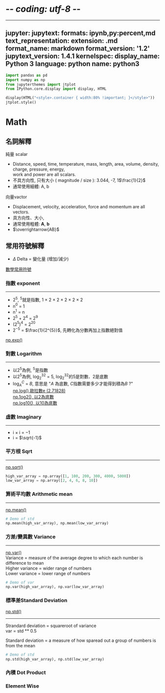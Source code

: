 # -*- coding: utf-8 -*-
---
jupyter:
  jupytext:
    formats: ipynb,py:percent,md
    text_representation:
      extension: .md
      format_name: markdown
      format_version: '1.2'
      jupytext_version: 1.4.1
  kernelspec:
    display_name: Python 3
    language: python
    name: python3
---

```python
import pandas as pd
import numpy as np
from jupyterthemes import jtplot
from IPython.core.display import display, HTML

display(HTML("<style>.container { width:80% !important; }</style>"))
jtplot.style()
```

# Math


## 名詞解釋
純量 scalar  
* Distance, speed, time, temperature, mass, length, area, volume, density, charge, pressure, energy,   
  work and power are all scalars.
* 不具方向性, 只有大小 ( magnitude / size ): 3.044, -7, 1$\frac{1}{2}$
* 通常使用細體: A, b  

向量vactor 
* Displacement, velocity, acceleration, force and momentum are all vectors.
* 具方向性、大小,
* 通常使用粗體: **A**, **b**
* $\overrightarrow{AB}$


## 常用符號解釋

* $\Delta$ Delta = 變化量 (增加/減少)

[數學常用符號](https://zh.wikipedia.org/wiki/%E6%95%B0%E5%AD%A6%E7%AC%A6%E5%8F%B7%E8%A1%A8)

<!-- #region -->
### 指數 exponent
---
* 2$^{5}$, $^{5}$就是指數, 1 $\times$ 2 $\times$ 2 $\times$ 2 $\times$ 2 $\times$ 2 <br/>
* n$^{0}$ = 1
* n$^{1}$ = n
* 2$^{5}$ + 2$^{4}$ = 2$^{9}$
* (2$^{5}$)$^{4}$ = 2$^{20}$
* 2$^{-5}$ = $\frac{1}{2^{5}}$, 先轉化為分數再加上指數絕對值



[np.exp()](https://docs.scipy.org/doc/numpy/reference/generated/numpy.exp.html)

<!-- #endregion -->

### 對數 Logarithm
---
* 以2$^{5}$為例, $^{5}$是指數  
* 以2$^{5}$為例, $\log _{2}$$^{32}$ = 5, $\log _{2}$$^{32}$的5是對數、2是底數
* $\log _{A}$$^{C}$ = ${B}$, 意思是 "${A}$ 為底數, ${C}$指數需要多少才能得到積為${B}$ ?"  
[np.log(),歐拉數e (2.71828)](https://docs.scipy.org/doc/numpy/reference/generated/numpy.log.html)  
[np.1og2(), 以2為底數](https://docs.scipy.org/doc/numpy/reference/generated/numpy.log2.html)    
[np.log10(), 以10為底數](https://docs.scipy.org/doc/numpy/reference/generated/numpy.log10.html#numpy.log10)  



### 虛數 Imaginary
---
* i × i = −1
* i = $\sqrt{-1}$


### 平方根 Sqrt
---
[np.sqrt()](https://docs.scipy.org/doc/numpy/reference/generated/numpy.sqrt.html)

```python
high_var_array = np.array([1, 100, 200, 300, 4000, 5000])
low_var_array = np.array([2, 4, 6, 8, 10])
```

### 算術平均數 Arithmetic mean
---
[np.mean()](https://docs.scipy.org/doc/numpy/reference/generated/numpy.mean.html)

```python
# Demo of std 
np.mean(high_var_array), np.mean(low_var_array)
```

### 方差/變異數 Variance
---
[np.var()](https://docs.scipy.org/doc/numpy/reference/generated/numpy.var.html)  
Variance = measure of the average degree to which each number is difference to mean  
Higher variance = wider range of numbers  
Lower variance = lower range of numbers  

```python
# Demo of var
np.var(high_var_array), np.var(low_var_array)
```

<!-- #region -->


### 標準差Standard Deviation
[np.std()](https://docs.scipy.org/doc/numpy/reference/generated/numpy.std.html)
     
---
Strandard deviation = squareroot of variance  
var = std ** 0.5  

Standard deviation = a measure of how sparead out a group of numbers is from the mean
<!-- #endregion -->

```python
# Demo of std 
np.std(high_var_array), np.std(low_var_array)
```

### 內積 Dot Product


### Element Wise
